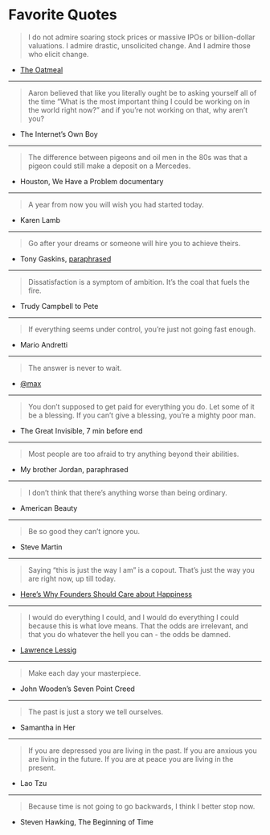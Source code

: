 # Favorite Quotes

> I do not admire soaring stock prices or massive IPOs or billion-dollar valuations. I admire drastic, unsolicited change. And I admire those who elicit change.

- [The Oatmeal](http://theoatmeal.com/comics/tesla_model_s)

***

> Aaron believed that like you literally ought be to asking yourself all of the time “What is the most important thing I could be working on in the world right now?” and if you’re not working on that, why aren’t you?

- The Internet’s Own Boy

***

> The difference between pigeons and oil men in the 80s was that a pigeon could still make a deposit on a Mercedes.

- Houston, We Have a Problem documentary

***

> A year from now you will wish you had started today.

- Karen Lamb

***

> Go after your dreams or someone will hire you to achieve theirs.

- Tony Gaskins, [paraphrased](http://www.reddit.com/r/AskReddit/comments/1tqyzd/whats_the_most_inspiring_quote_you_know/)

***

> Dissatisfaction is a symptom of ambition. It’s the coal that fuels the fire.

- Trudy Campbell to Pete

***

> If everything seems under control, you’re just not going fast enough.

- Mario Andretti

***

> The answer is never to wait.

- [@max](https://twitter.com/max)

***

> You don’t supposed to get paid for everything you do. Let some of it be a blessing. If you can’t give a blessing, you’re a mighty poor man.

- The Great Invisible, 7 min before end

***

> Most people are too afraid to try anything beyond their abilities.

- My brother Jordan, paraphrased

***

> I don’t think that there’s anything worse than being ordinary.

- American Beauty

***

> Be so good they can’t ignore you.

- Steve Martin

***

> Saying “this is just the way I am” is a copout. That’s just the way you are right now, up till today.

- [Here’s Why Founders Should Care about Happiness](http://firstround.com/article/Heres-Why-Founders-Should-Care-about-Happiness)

***

> I would do everything I could, and I would do everything I could because this is what love means.  That the odds are irrelevant, and that you do whatever the hell you can - the odds be damned.

- [Lawrence Lessig](http://www.ted.com/talks/lawrence_lessig_we_the_people_and_the_republic_we_must_reclaim)

***

> Make each day your masterpiece.

- John Wooden’s Seven Point Creed

***

> The past is just a story we tell ourselves.

- Samantha in Her

***

> If you are depressed you are living in the past.
> If you are anxious you are living in the future.
> If you are at peace you are living in the present.

- Lao Tzu

***

> Because time is not going to go backwards, I think I better stop now.

- Steven Hawking, The Beginning of Time
